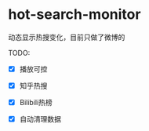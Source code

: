 # hot-search-monitor

动态显示热搜变化，目前只做了微博的


TODO:

- [x] 播放可控
- [x] 知乎热搜
- [x] Bilibili热榜
- [x] 自动清理数据

